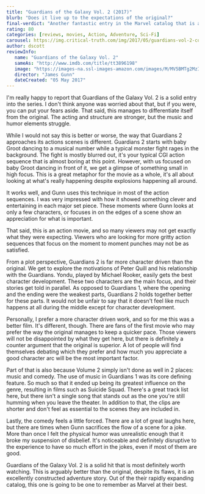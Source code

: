 ```yaml
---
title: "Guardians of the Galaxy Vol. 2 (2017)"
blurb: "Does it live up to the expectations of the original?"
final-verdict: "Another fantastic entry in the Marvel catalog that is arguably better than the original."
rating: 80
categories: [reviews, movies, Action, Adventure, Sci-Fi]
carousel: https://img.critical-truth.com/img/2017/05/guardians-vol-2-cover.jpg
author: dscott
reviewInfo:
   name: "Guardians of the Galaxy Vol. 2"
   sameAs: "http://www.imdb.com/title/tt3896198"
   image: "https://images-na.ssl-images-amazon.com/images/M/MV5BMTg2MzI1MTg3OF5BMl5BanBnXkFtZTgwNTU3NDA2MTI@._V1_SX300.jpg"
   director: "James Gunn"
   dateCreated: "05 May 2017"
---
```



I'm really happy to report that Guardians of the Galaxy Vol. 2 is a solid entry into the series. I don't think anyone was worried about that, but if you were, you can put your fears aside. That said, this manages to differentiate itself from the original. The acting and structure are stronger, but the music and humor elements struggle.

While I would not say this is better or worse, the way that Guardians 2 approaches its actions scenes is different. Guardians 2 starts with baby Groot dancing to a musical number while a typical monster fight rages in the background. The fight is mostly blurred out, it's your typical CGI action sequence that is almost boring at this point. However, with us focused on baby Groot dancing in front of it, we get a glimpse of something small in high focus. This is a great metaphor for the movie as a whole, it's all about looking at what's really happening despite explosions happening all around.

It works well, and Gunn uses this technique in most of the action sequences. I was very impressed with how it showed something clever and entertaining in each major set piece. These moments where Gunn looks at only a few characters, or focuses in on the edges of a scene show an appreciation for what is important. 

That said, this is an action movie, and so many viewers may not get exactly  what they were expecting. Viewers who are looking for more gritty action sequences that focus on the moment to moment punches may not be as satisfied.

From a plot perspective, Guardians 2 is far more character driven than the original. We get to explore the motivations of Peter Quill and his relationship with the Guardians. Yondu, played by Michael Rooker, easily gets the best character development. These two characters are the main focus, and their stories get told in parallel. As opposed to Guardians 1, where the opening and the ending were the weakest parts, Guardians 2 holds together better for these parts. It would not be unfair to say that it doesn't feel like much happens at all during the middle except for character development. 

Personally, I prefer a more character driven work, and so for me this was a better film. It's different, though. There are fans of the first movie who may prefer the way the original manages to keep a quicker pace. Those viewers will not be disappointed by what they get here, but there is definitely a counter argument that the original is superior. A lot of people will find themselves debating which they prefer and how much you appreciate a good character arc will be the most important factor.

Part of that is also because Volume 2 simply isn't done as well in 2 places: music and comedy. The use of music in Guardians 1 was its core defining feature. So much so that it ended up being its greatest influence on the genre, resulting in films such as Suicide Squad. There's a great track list here, but there isn't a single song that stands out as the one you're still humming when you leave the theater. In addition to that, the clips are shorter and don't feel as essential to the scenes they are included in.

Lastly, the comedy feels a little forced. There are a lot of great laughs here, but there are times when Gunn sacrifices the flow of a scene for a joke. More than once I felt the physical humor was unrealistic enough that it broke my suspension of disbelief. It's noticeable and definitely disruptive to the experience to have so much effort in the jokes, even if most of them are good.

Guardians of the Galaxy Vol. 2 is a solid hit that is most definitely worth watching. This is arguably better than the original, despite its flaws, it is an excellently constructed adventure story.  Out of the their rapidly expanding catalog, this one is going to be one to remember as Marvel at their best. 
